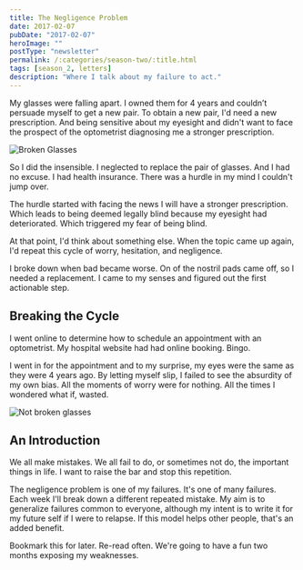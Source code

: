 ```yaml
---
title: The Negligence Problem
date: 2017-02-07
pubDate: "2017-02-07"
heroImage: ""
postType: "newsletter"
permalink: /:categories/season-two/:title.html
tags: [season_2, letters]
description: "Where I talk about my failure to act."
---
```


My glasses were falling apart. I owned them for 4 years and couldn’t persuade myself to get a new pair. To obtain a new pair, I'd need a new prescription. And being sensitive about my eyesight and didn't want to face the prospect of the optometrist diagnosing me a stronger prescription.

![Broken Glasses](https://gallery.tinyletterapp.com/b7acb1dd09358f1ed19f16a562a005fc08d42511/images/9a41b8ab-a59d-4f86-8454-973e375cc8c0.jpg)

So I did the insensible. I neglected to replace the pair of glasses. And I had no excuse. I had health insurance. There was a hurdle in my mind I couldn't jump over.

The hurdle started with facing the news I will have a stronger prescription. Which leads to being deemed legally blind because my eyesight had deteriorated. Which triggered my fear of being blind.

At that point, I'd think about something else. When the topic came up again, I'd repeat this cycle of worry, hesitation, and negligence.

I broke down when bad became worse. On of the nostril pads came off, so I needed a replacement. I came to my senses and figured out the first actionable step.

## Breaking the Cycle

I went online to determine how to schedule an appointment with an optometrist. My hospital website had had online booking. Bingo.

I went in for the appointment and to my surprise, my eyes were the same as they were 4 years ago. By letting myself slip, I failed to see the absurdity of my own bias. All the moments of worry were for nothing. All the times I wondered what if, wasted.

![Not broken glasses](https://gallery.tinyletterapp.com/b7acb1dd09358f1ed19f16a562a005fc08d42511/images/ed933276-b7eb-426c-bac6-13cd19c3ca0d.jpg)

## An Introduction

We all make mistakes. We all fail to do, or sometimes not do, the important things in life. I want to raise the bar and stop this repetition.

The negligence problem is one of my failures. It's one of many failures. Each week I'll break down a different repeated mistake. My aim is to generalize failures common to everyone, although my intent is to write it for my future self if I were to relapse. If this model helps other people, that's an added benefit.

Bookmark this for later. Re-read often. We're going to have a fun two months exposing my weaknesses.
